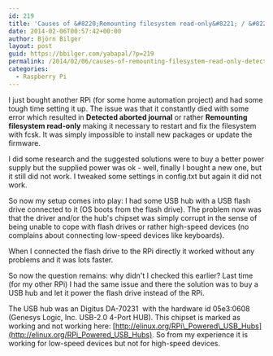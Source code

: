 ```yaml
---
id: 219
title: 'Causes of &#8220;Remounting filesystem read-only&#8221; / &#8220;Detected aborted journal&#8221;'
date: 2014-02-06T00:57:42+00:00
author: Björn Bilger
layout: post
guid: https://bbilger.com/yabapal/?p=219
permalink: /2014/02/06/causes-of-remounting-filesystem-read-only-detected-aborted-journal/
categories:
  - Raspberry Pi
---
```

I just bought another RPi (for some home automation project) and had some tough time setting it up. The issue was that it constantly died with some error which resulted in **Detected aborted journal** or rather **Remounting filesystem read-only** making it necessary to restart and fix the filesystem with fcsk. It was simply impossible to install new packages or update the firmware.

I did some research and the suggested solutions were to buy a better power supply but the supplied power was ok - well, finally I bought a new one, but it still did not work. I tweaked some settings in config.txt but again it did not work.

So now my setup comes into play: I had some USB hub with a USB flash drive connected to it (OS boots from the flash drive). The problem now was that the driver and/or the hub's chipset was simply corrupt in the sense of being unable to cope with flash drives or rather high-speed devices (no complains about connecting low-speed devices like keyboards).

When I connected the flash drive to the RPi directly it worked without any problems and it was lots faster.

So now the question remains: why didn't I checked this earlier? Last time (for my other RPi) I had the same issue and there the solution was to buy a USB hub and let it power the flash drive instead of the RPi.

The USB hub was an Digitus DA-70231  with the hardware id 05e3:0608 (Genesys Logic, Inc. USB-2.0 4-Port HUB). This chipset is marked as working and not working here: [http://elinux.org/RPi\_Powered\_USB_Hubs](http://elinux.org/RPi_Powered_USB_Hubs). So from my experience it is working for low-speed devices but not for high-speed devices.
